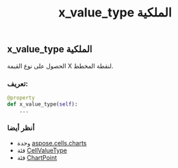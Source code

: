 ﻿---
title: x_value_type الملكية
second_title: Aspose.Cells for Python via .NET API المراجع
description:
type: docs
weight: 420
url: /ar/python-net/aspose.cells.charts/chartpoint/x_value_type/
is_root: false
---
##  x_value_type الملكية

الحصول على نوع القيمة X لنقطة المخطط.
###  تعريف:
```python
@property
def x_value_type(self):
    ...
```

###  أنظر أيضا
* وحدة [aspose.cells.charts](../../)
* فئة [CellValueType](/cells/ar/python-net/aspose.cells/cellvaluetype)
* فئة [ChartPoint](/cells/ar/python-net/aspose.cells.charts/chartpoint)
